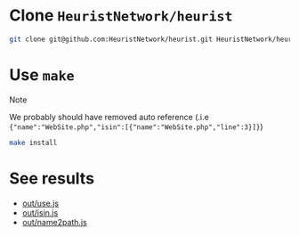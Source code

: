 # Clone `HeuristNetwork/heurist`

```bash
git clone git@github.com:HeuristNetwork/heurist.git HeuristNetwork/heurist
```

# Use `make`

> [!NOTE]
>
> We probably should have removed auto reference (.i.e
> `{"name":"WebSite.php","isin":[{"name":"WebSite.php","line":3}]}`)

```bash
make install
```

# See results

- [out/use.js][]
- [out/isin.js][]
- [out/name2path.js][]

[out/use.js]: out/use.js "sibling file"
[out/isin.js]: out/isin.js "sibling file"
[out/name2path.js]: out/name2path.js "sibling file"
